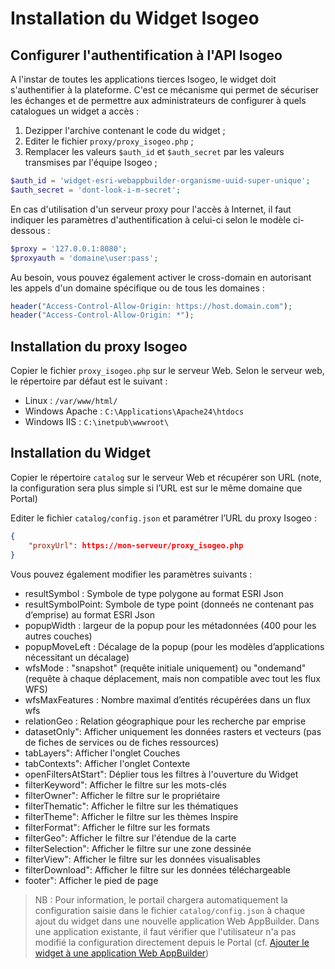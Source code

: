 # Installation du Widget Isogeo

## Configurer l'authentification à l'API Isogeo

A l'instar de toutes les applications tierces Isogeo, le widget doit s'authentifier à la plateforme. C'est ce mécanisme qui permet de sécuriser les échanges et de permettre aux administrateurs de configurer à quels catalogues un widget a accès :

1. Dezipper l'archive contenant le code du widget ;
2. Editer le fichier `proxy/proxy_isogeo.php` ;
3. Remplacer les valeurs `$auth_id` et `$auth_secret` par les valeurs transmises par l'équipe Isogeo ;

```php
$auth_id = 'widget-esri-webappbuilder-organisme-uuid-super-unique';
$auth_secret = 'dont-look-i-m-secret';
```
En cas d'utilisation d'un serveur proxy pour l'accès à Internet, il faut indiquer les paramètres d'authentification à celui-ci selon le modèle ci-dessous :

```php
$proxy = '127.0.0.1:8080';
$proxyauth = 'domaine\user:pass';
```
Au besoin, vous pouvez également activer le cross-domain en autorisant les appels d'un domaine spécifique ou de tous les domaines :

```php
header("Access-Control-Allow-Origin: https://host.domain.com");
header("Access-Control-Allow-Origin: *");
```

## Installation du proxy Isogeo

Copier le fichier `proxy_isogeo.php` sur le serveur Web. Selon le serveur web, le répertoire par défaut est le suivant :

* Linux : `/var/www/html/`
* Windows Apache : `C:\Applications\Apache24\htdocs`
* Windows IIS : `C:\inetpub\wwwroot\`

## Installation du Widget

Copier le répertoire `catalog` sur le serveur Web et récupérer son URL (note, la configuration sera plus simple si l’URL est sur le même domaine que Portal)

Editer le fichier `catalog/config.json` et paramétrer l’URL du proxy Isogeo :

```json
{
    "proxyUrl": https://mon-serveur/proxy_isogeo.php
}
```

Vous pouvez également modifier les paramètres suivants :

* resultSymbol : Symbole de type polygone au format ESRI Json
* resultSymbolPoint: Symbole de type point (donneés ne contenant pas d’emprise) au format ESRI Json
* popupWidth : largeur de la popup pour les métadonnées (400 pour les autres couches)
* popupMoveLeft : Décalage de la popup (pour les modèles d’applications nécessitant un décalage)
* wfsMode : "snapshot" (requête initiale uniquement) ou "ondemand" (requête à chaque déplacement, mais non
compatible avec tout les flux WFS)
* wfsMaxFeatures : Nombre maximal d’entités récupérées dans un flux wfs
* relationGeo : Relation géographique pour les recherche par emprise
* datasetOnly": Afficher uniquement les données rasters et vecteurs (pas de fiches de services ou de fiches ressources)
* tabLayers": Afficher l'onglet Couches
* tabContexts": Afficher l'onglet Contexte
* openFiltersAtStart": Déplier tous les filtres à l'ouverture du Widget
* filterKeyword": Afficher le filtre sur les mots-clés
* filterOwner": Afficher le filtre sur le propriétaire
* filterThematic": Afficher le filtre sur les thématiques
* filterTheme": Afficher le filtre sur les thèmes Inspire
* filterFormat": Afficher le filtre sur les formats
* filterGeo": Afficher le filtre sur l'étendue de la carte
* filterSelection": Afficher le filtre sur une zone dessinée
* filterView": Afficher le filtre sur les données visualisables
* filterDownload": Afficher le filtre sur les données téléchargeable
* footer": Afficher le pied de page

> NB : Pour information, le portail chargera automatiquement la configuration saisie dans le fichier `catalog/config.json` à chaque ajout du widget dans une nouvelle application Web AppBuilder. Dans une application existante, il faut vérifier que l'utilisateur n'a pas modifié la configuration directement depuis le Portal (cf. [Ajouter le widget à une application Web AppBuilder](../../fr/installation-portal/addwidgetapplication.md))
<!-- * useMetadataName": -->